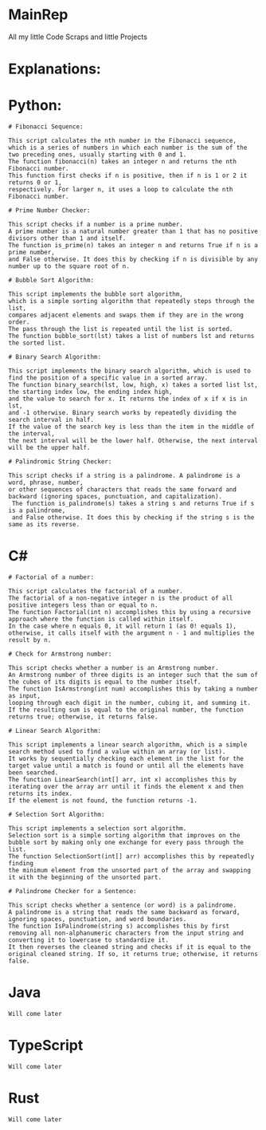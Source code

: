 # MainRep
All my little Code Scraps and little Projects
# Explanations:  
# Python:

    # Fibonacci Sequence:

    This script calculates the nth number in the Fibonacci sequence, 
    which is a series of numbers in which each number is the sum of the two preceding ones, usually starting with 0 and 1. 
    The function fibonacci(n) takes an integer n and returns the nth Fibonacci number. 
    This function first checks if n is positive, then if n is 1 or 2 it returns 0 or 1, 
    respectively. For larger n, it uses a loop to calculate the nth Fibonacci number.

    # Prime Number Checker:

    This script checks if a number is a prime number. 
    A prime number is a natural number greater than 1 that has no positive divisors other than 1 and itself. 
    The function is_prime(n) takes an integer n and returns True if n is a prime number, 
    and False otherwise. It does this by checking if n is divisible by any number up to the square root of n.

    # Bubble Sort Algorithm:

    This script implements the bubble sort algorithm,
    which is a simple sorting algorithm that repeatedly steps through the list, 
    compares adjacent elements and swaps them if they are in the wrong order. 
    The pass through the list is repeated until the list is sorted. 
    The function bubble_sort(lst) takes a list of numbers lst and returns the sorted list.

    # Binary Search Algorithm:

    This script implements the binary search algorithm, which is used to find the position of a specific value in a sorted array. 
    The function binary_search(lst, low, high, x) takes a sorted list lst, the starting index low, the ending index high, 
    and the value to search for x. It returns the index of x if x is in lst, 
    and -1 otherwise. Binary search works by repeatedly dividing the search interval in half. 
    If the value of the search key is less than the item in the middle of the interval, 
    the next interval will be the lower half. Otherwise, the next interval will be the upper half.

    # Palindromic String Checker:

    This script checks if a string is a palindrome. A palindrome is a word, phrase, number, 
    or other sequences of characters that reads the same forward and backward (ignoring spaces, punctuation, and capitalization).
     The function is_palindrome(s) takes a string s and returns True if s is a palindrome, 
     and False otherwise. It does this by checking if the string s is the same as its reverse.


# C#

    # Factorial of a number:

    This script calculates the factorial of a number. 
    The factorial of a non-negative integer n is the product of all positive integers less than or equal to n. 
    The function Factorial(int n) accomplishes this by using a recursive approach where the function is called within itself. 
    In the case where n equals 0, it will return 1 (as 0! equals 1), 
    otherwise, it calls itself with the argument n - 1 and multiplies the result by n.

    # Check for Armstrong number:

    This script checks whether a number is an Armstrong number. 
    An Armstrong number of three digits is an integer such that the sum of the cubes of its digits is equal to the number itself. 
    The function IsArmstrong(int num) accomplishes this by taking a number as input, 
    looping through each digit in the number, cubing it, and summing it. 
    If the resulting sum is equal to the original number, the function returns true; otherwise, it returns false.

    # Linear Search Algorithm:

    This script implements a linear search algorithm, which is a simple search method used to find a value within an array (or list). 
    It works by sequentially checking each element in the list for the target value until a match is found or until all the elements have been searched. 
    The function LinearSearch(int[] arr, int x) accomplishes this by iterating over the array arr until it finds the element x and then returns its index. 
    If the element is not found, the function returns -1.

    # Selection Sort Algorithm:

    This script implements a selection sort algorithm. 
    Selection sort is a simple sorting algorithm that improves on the bubble sort by making only one exchange for every pass through the list.
    The function SelectionSort(int[] arr) accomplishes this by repeatedly finding 
    the minimum element from the unsorted part of the array and swapping it with the beginning of the unsorted part.

    # Palindrome Checker for a Sentence:

    This script checks whether a sentence (or word) is a palindrome. 
    A palindrome is a string that reads the same backward as forward, ignoring spaces, punctuation, and word boundaries. 
    The function IsPalindrome(string s) accomplishes this by first 
    removing all non-alphanumeric characters from the input string and converting it to lowercase to standardize it. 
    It then reverses the cleaned string and checks if it is equal to the original cleaned string. If so, it returns true; otherwise, it returns false.

# Java

    Will come later

# TypeScript

    Will come later

# Rust

    Will come later

